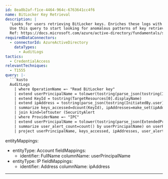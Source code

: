 ```yaml
---
id: 8ea8b2af-f1ce-4464-964c-6763641cc4f6
name: BitLocker Key Retrieval
description: |
  'Looks for users retrieving BitLocker keys. Enriches these logs with a summary of alerts associated with the user accessing the keys.
  Use this query to start looking for anomalous patterns of key retrieval.
  Ref: https://docs.microsoft.com/azure/active-directory/fundamentals/security-operations-devices#bitlocker-key-retrieval'
requiredDataConnectors:
  - connectorId: AzureActiveDirectory
    dataTypes:
      - AuditLogs
tactics:
  - CredentialAccess
relevantTechniques:
  - T1555
query: |-
  ```kusto
  AuditLogs
    | where OperationName =~ "Read BitLocker key"
    | extend userPrincipalName = tolower(tostring(parse_json(tostring(InitiatedBy.user)).userPrincipalName))
    | extend KeyId = tostring(TargetResources[0].displayName)
    | extend ipAddress = tostring(parse_json(tostring(InitiatedBy.user)).ipAddress)
    | summarize keys_accessed=dcount(KeyId), ipAddresses=make_set(ipAddress) by userPrincipalName
    | join kind=leftouter (SecurityAlert
    | where ProviderName =~ "IPC"
    | extend userPrincipalName = tolower(tostring(parse_json(ExtendedProperties).["User Account"]))
    | summarize user_alert_count=count() by userPrincipalName) on userPrincipalName
    | project userPrincipalName, keys_accessed, ipAddresses, user_alert_count
  ```
entityMappings:
  - entityType: Account
    fieldMappings:
      - identifier: FullName
        columnName: userPrincipalName
  - entityType: IP
    fieldMappings:
      - identifier: Address
        columnName: ipAddress
---
```


